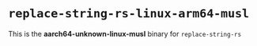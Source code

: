 # `replace-string-rs-linux-arm64-musl`

This is the **aarch64-unknown-linux-musl** binary for `replace-string-rs`
